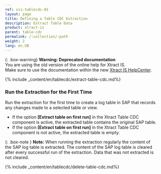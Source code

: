 ```yaml
---
ref: xis-tablecdc-01
layout: page
title: Defining a Table CDC Extraction
description: Extract Table Data
product: xtract-is
parent: table-cdc
permalink: /:collection/:path
weight: 2
lang: en_GB
---
```


{: .box-warning}
**Warning: Deprecated documentation** <br>
You are using the old version of the online help for Xtract IS.<br>
Make sure to use the documentation within the new [Xtract IS HelpCenter](https://helpcenter.theobald-software.com/xtract-is/documentation/introduction/).

{% include _content/en/tablecdc/extract-table-cdc.md%}


### Run the Extraction for the First Time

Run the extraction for the first time to create a log table in SAP that records any changes made to a selected table or view.

- If the option **[Extract table on first run]** in the Xtract Table CDC component is active, the extracted table contains the original SAP table.
- If the option **[Extract table on first run]** in the Xtract Table CDC component is not active, the extracted table is empty.

{: .box-note }
**Note:** When running the extraction regularly the content of the SAP log table is extracted.
The content of the SAP log table is cleared after every successful run of the extraction. Data that was not extracted is not cleared.


<!---
{: .box-tip }
**Tip:** If you set the extraction to extract the whole table on your first run, follow steps 1 to 4, then change data in SAP and repeat the steps to check the delta extraction. 
-->

{% include _content/en/tablecdc/delete-table-cdc.md%}
